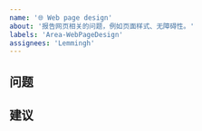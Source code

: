 ```yaml
---
name: '🌐 Web page design'
about: '报告网页相关的问题，例如页面样式、无障碍性。'
labels: 'Area-WebPageDesign'
assignees: 'Lemmingh'
---
```


<!-- ⚠ 请确保 Title 能清晰、准确地概括你的诉求！ -->

## 问题
<!-- 请描述你遇到的问题。如有需要，请给出重现步骤。 -->

## 建议
<!-- 你希望的改进，以及为什么。 -->
